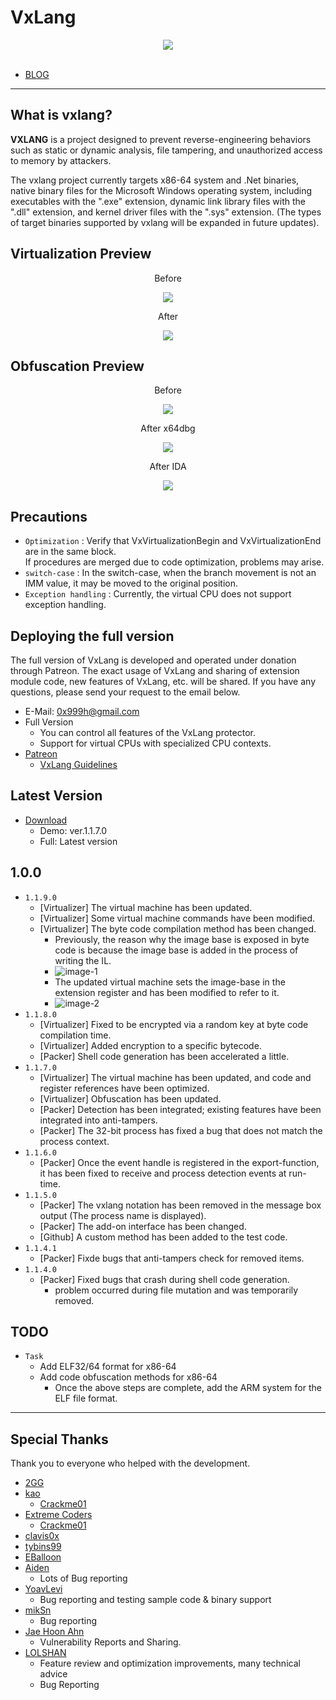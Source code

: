 # VxLang

<div align="center">
   <a href="https://vxlang.github.io/">
      <img src="https://vxlang.github.io/image/vxlang.gif" loop=infinite style="max-width: 100%; height: auto;" />
   </a>
</div>
<br>

- [BLOG](https://vxlang.github.io/)

---

## What is vxlang?

**VXLANG** is a project designed to prevent reverse-engineering behaviors such as static or dynamic analysis, file tampering, and unauthorized access to memory by attackers. 

The vxlang project currently targets x86-64 system and .Net binaries, native binary files for the Microsoft Windows operating system, including executables with the ".exe" extension, dynamic link library files with the ".dll" extension, and kernel driver files with the ".sys" extension. (The types of target binaries supported by vxlang will be expanded in future updates).

## Virtualization Preview

<div align="center">
   <p>Before</p>
   <img src="https://vxlang.github.io/image/VMBegin.png" style="max-width: 100%; height: auto;" />
   <p>After</p>
   <img src="https://vxlang.github.io/image/VMEnd.png" style="max-width: 100%; height: auto;" />
</div>

## Obfuscation Preview

<div align="center">
   <p>Before</p>
   <img src="https://vxlang.github.io/image/bef.PNG" style="max-width: 100%; height: auto;" />
   <p>After x64dbg</p>
   <img src="https://vxlang.github.io/image/7x.PNG" style="max-width: 50%; height: auto;" /> 
   <p>After IDA</p>
   <img src="https://vxlang.github.io/image/8x.png" style="max-width: 50%; height: auto;" /> 
</div>

## Precautions

- `Optimization` : Verify that VxVirtualizationBegin and VxVirtualizationEnd are in the same block.  
  If procedures are merged due to code optimization, problems may arise.
- `switch-case` : In the switch-case, when the branch movement is not an IMM value, it may be moved to the original position.
- `Exception handling` : Currently, the virtual CPU does not support exception handling.
  
## Deploying the full version

The full version of VxLang is developed and operated under donation through Patreon. The exact usage of VxLang and sharing of extension module code, new features of VxLang, etc. will be shared. If you have any questions, please send your request to the email below.

- E-Mail: 0x999h@gmail.com
- Full Version
  - You can control all features of the VxLang protector.
  - Support for virtual CPUs with specialized CPU contexts.
- [Patreon](https://www.patreon.com/vxlang)
  - [VxLang Guidelines](https://www.patreon.com/posts/vxlang-93493825) 

## Latest Version

- [Download](https://vxlang.github.io/download.html)
  - Demo: ver.1.1.7.0
  - Full: Latest version
 
1.0.0
---
- `1.1.9.0`
  - [Virtualizer] The virtual machine has been updated.
  - [Virtualizer] Some virtual machine commands have been modified.
  - [Virtualizer] The byte code compilation method has been changed.
    - Previously, the reason why the image base is exposed in byte code is because the image base is added in the process of writing the IL.
    - ![image-1](https://vxlang.github.io/image/old-il.PNG)
    - The updated virtual machine sets the image-base in the extension register and has been modified to refer to it.
    - ![image-2](https://vxlang.github.io/image/new-il.PNG)
- `1.1.8.0`
  - [Virtualizer] Fixed to be encrypted via a random key at byte code compilation time.
  - [Virtualizer] Added encryption to a specific bytecode.
  - [Packer] Shell code generation has been accelerated a little.
- `1.1.7.0`
  - [Virtualizer] The virtual machine has been updated, and code and register references have been optimized.
  - [Virtualizer] Obfuscation has been updated.
  - [Packer] Detection has been integrated; existing features have been integrated into anti-tampers.
  - [Packer] The 32-bit process has fixed a bug that does not match the process context.  
- `1.1.6.0`
  - [Packer] Once the event handle is registered in the export-function, it has been fixed to receive and process detection events at run-time.
- `1.1.5.0`
  - [Packer] The vxlang notation has been removed in the message box output (The process name is displayed).
  - [Packer] The add-on interface has been changed.
  - [Github] A custom method has been added to the test code.
- `1.1.4.1`
  - [Packer] Fixde bugs that anti-tampers check for removed items.
- `1.1.4.0`
  - [Packer] Fixed bugs that crash during shell code generation.
    - problem occurred during file mutation and was temporarily removed. 

## TODO
- `Task`
  - Add ELF32/64 format for x86-64
  - Add code obfuscation methods for x86-64
    - Once the above steps are complete, add the ARM system for the ELF file format.
    
---

## Special Thanks

Thank you to everyone who helped with the development.

- [2GG](https://twitter.com/2gg) 
- [kao](https://lifeinhex.com/) 
  - [Crackme01](https://forum.tuts4you.com/topic/43809-users-desktop-crackme/#comment-213340) 
- [Extreme Coders](https://github.com/extremecoders-re/tuts4you_users_desktop_crackme_writeup) 
  - [Crackme01](https://forum.tuts4you.com/topic/43809-users-desktop-crackme/#comment-213328)  
- [clavis0x](https://github.com/clavis0x)
- [tybins99](https://github.com/tybins99) 
- [EBalloon](https://github.com/EBalloon)
- [Aiden](https://github.com/aidenosys)
  - Lots of Bug reporting
- [YoavLevi](https://github.com/YoavLevi)
  - Bug reporting and testing sample code & binary support
- [mikSn](https://github.com/mikSn)
  - Bug reporting
- [Jae Hoon Ahn](https://github.com/dkswognsdi)
  - Vulnerability Reports and Sharing.
- [LOLSHAN]()
  - Feature review and optimization improvements, many technical advice
  - Bug Reporting
  

  
  
  

